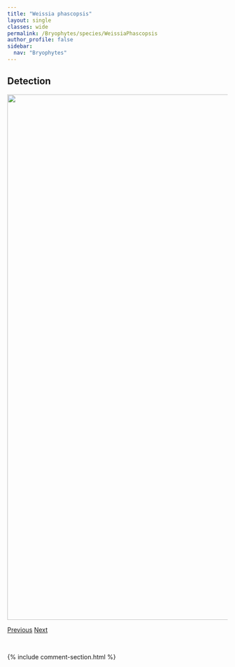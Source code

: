 ```yaml
---
title: "Weissia phascopsis"
layout: single
classes: wide
permalink: /Bryophytes/species/WeissiaPhascopsis
author_profile: false
sidebar:
  nav: "Bryophytes"
---
```


<h2>Detection</h2>

<a href="https://drive.google.com/uc?export=view&id=1UR01eftEViV7UeTrA8TdXG1rZNLsAGaU">
<img src="https://drive.google.com/uc?export=view&id=1UR01eftEViV7UeTrA8TdXG1rZNLsAGaU" height = "1200" width = "800">
</a>


<a href="/DevelopmentWebsite/Bryophytes/species/WeissiaMuhlenbergiana" class="pagination--pager" title="Weissia muhlenbergiana">Previous</a> <a href="/DevelopmentWebsite/Bryophytes/species/AbietinellaAbietina" class="pagination--pager" title="Abietinella abietina">Next</a>

<p>&nbsp;</p>

{% include comment-section.html %}
